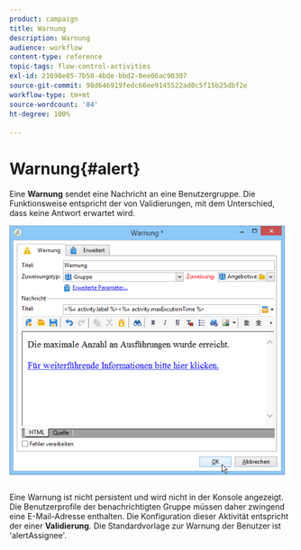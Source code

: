 ```yaml
---
product: campaign
title: Warnung
description: Warnung
audience: workflow
content-type: reference
topic-tags: flow-control-activities
exl-id: 21698e85-7b58-4bde-bbd2-0ee06ac90307
source-git-commit: 98d646919fedc66ee9145522ad0c5f15b25dbf2e
workflow-type: tm+mt
source-wordcount: '84'
ht-degree: 100%

---
```


# Warnung{#alert}

Eine **Warnung** sendet eine Nachricht an eine Benutzergruppe. Die Funktionsweise entspricht der von Validierungen, mit dem Unterschied, dass keine Antwort erwartet wird.

![](assets/edit_alerte.png)

Eine Warnung ist nicht persistent und wird nicht in der Konsole angezeigt. Die Benutzerprofile der benachrichtigten Gruppe müssen daher zwingend eine E-Mail-Adresse enthalten. Die Konfiguration dieser Aktivität entspricht der einer **Validierung**. Die Standardvorlage zur Warnung der Benutzer ist &#39;alertAssignee&#39;.
